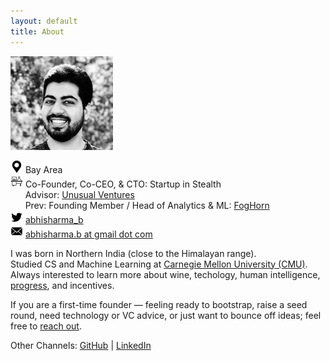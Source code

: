 ```yaml
---
layout: default
title: About
---
```


![](/assets/abhi_150.png)

![](/assets/loc.png) Bay Area   
![](/assets/work.png) Co-Founder, Co-CEO, & CTO: Startup in Stealth  
&nbsp;&nbsp;&nbsp;&nbsp;&nbsp; Advisor: [Unusual Ventures](https://unusual.vc/)   
&nbsp;&nbsp;&nbsp;&nbsp;&nbsp; Prev: Founding Member / Head of Analytics & ML: [FogHorn](https://www.foghorn.io/)   
![](/assets/twtr.png) [abhisharma_b](https://twitter.com/abhisharma_b)  
![](/assets/mail.png) [abhisharma.b at gmail dot com](mailto:abhisharma.b@gmail.com)

I was born in Northern India (close to the Himalayan range).   
Studied CS and Machine Learning at [Carnegie Mellon University (CMU)](https://www.cmu.edu/). Always interested to learn more about wine, techology, human intelligence, [progress](https://youtu.be/6ZiQQ6Lalm0), and incentives. 

If you are a first-time founder — feeling ready to bootstrap, raise a seed round, need technology or VC advice, or just want to bounce off ideas; feel free to [reach out](mailto:abhi@unusual.vc).

Other Channels:
[GitHub](https://github.com/abhisharmab) | [LinkedIn](https://www.linkedin.com/in/abhisharmab/)



